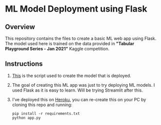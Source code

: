 # ML Model Deployment using Flask

## Overview

This repository contains the files to create a basic ML web app using Flask. The model used here is trained on the data provided in **"Tabular Playground Series - Jan 2021"** Kaggle competition. 

## Instructions

1. [This](https://www.kaggle.com/harshitt21/tabular-playground-series-eda-model) is the script used to create the model that is deployed. 

2. The goal of creating this ML app was just to try deploying ML models. I used Flask as it is easy to learn. Will be trying Streamlit after this.  

3. I've deployed this on [Heroku](https://ml-app-deploy-flask.herokuapp.com), you can re-create this on your PC by cloning this repo and running:
    ```
    pip install -r requirements.txt
    python app.py
    ```
    
